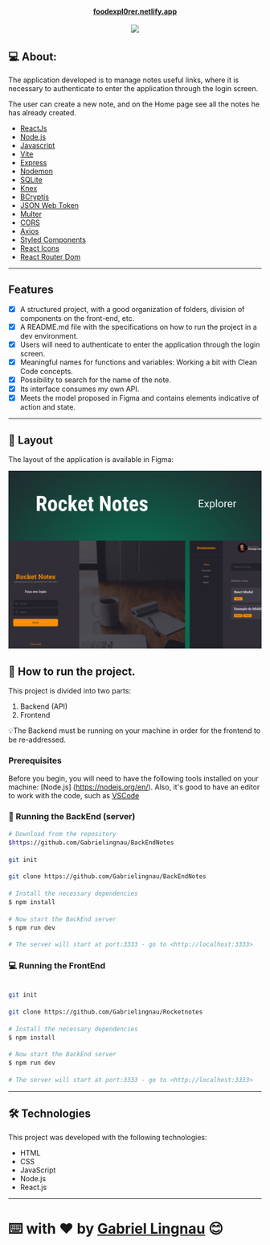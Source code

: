 <p align="center">
  <h4 align="center"><a href="https://foodexpl0rer.netlify.app">foodexpl0rer.netlify.app</a></h4>
</p>

<p align="center">
  <img width="800" src="./src/assets/responsivo.png">
</p>

## 💻 About:

The application developed is to manage notes useful links, where it is necessary to authenticate to enter the application through the login screen.

The user can create a new note, and on the Home page see all the notes he has already created.

- [ReactJs](https://reactjs.org)
- [Node.js](https://nodejs.org/en/)
- [Javascript](https://developer.mozilla.org/pt-BR/docs/Web/JavaScript)
- [Vite](https://vitejs.dev/)
- [Express](https://expressjs.com)
- [Nodemon](https://nodemon.io/)
- [SQLite](https://www.sqlite.org/index.html)
- [Knex](https://knexjs.org/)
- [BCryptjs](https://www.npmjs.com/package/bcryptjs)
- [JSON Web Token](https://www.npmjs.com/package/jsonwebtoken)
- [Multer](https://www.npmjs.com/package/multer)
- [CORS](https://www.npmjs.com/package/cors)
- [Axios](https://www.npmjs.com/package/axios)
- [Styled Components](https://styled-components.com/)
- [React Icons](https://react-icons.github.io/react-icons/)
- [React Router Dom](https://react-icons.github.io/react-icons/)
---

## Features

- [x] A structured project, with a good organization of folders, division of components on the front-end, etc.
- [x] A README.md file with the specifications on how to run the project in a dev environment.
- [x] Users will need to authenticate to enter the application through the login screen.
- [x] Meaningful names for functions and variables: Working a bit with Clean Code concepts.
- [x] Possibility to search for the name of the note.
- [x] Its interface consumes my own API.
- [x] Meets the model proposed in Figma and contains elements indicative of action and state.

---

## 🎨 Layout

The layout of the application is available in Figma:

<a href="https://www.figma.com/file/j7uqZB23TCh3GiVqJOK3bp/RocketNotes-(Copy)?node-id=0%3A1&mode=dev">
  <img alt="Made by tgmarinho" src="./src/assets/Capa.png">
</a>



## 🚀 How to run the project.

This project is divided into two parts:
1. Backend (API) 
2. Frontend 

💡The Backend must be running on your machine in order for the frontend to be re-addressed.

### Prerequisites

Before you begin, you will need to have the following tools installed on your machine:
[Node.js] (https://nodejs.org/en/). 
Also, it's good to have an editor to work with the code, such as [VSCode](https://code.visualstudio.com/)


### 🚧 Running the BackEnd (server)

```bash
# Download from the repository
$https://github.com/Gabrielingnau/BackEndNotes

git init

git clone https://github.com/Gabrielingnau/BackEndNotes

# Install the necessary dependencies
$ npm install

# Now start the BackEnd server
$ npm run dev

# The server will start at port:3333 - go to <http://localhost:3333>
```


### 💻 Running the FrontEnd

```bash

git init

git clone https://github.com/Gabrielingnau/Rocketnotes

# Install the necessary dependencies
$ npm install

# Now start the BackEnd server
$ npm run dev

# The server will start at port:3333 - go to <http://localhost:3333>

```
---

## 🛠 Technologies

This project was developed with the following technologies:

- HTML
- CSS
- JavaScript
- Node.js
- React.js

---
⌨️ with ❤️ by [Gabriel Lingnau](https://github.com/Gabrielingnau) 😊
=======
